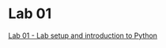 # Lab 01

[Lab 01 - Lab setup and introduction to Python](https://github.com/INF1005-6H-SocialDataAnalytics/lab01/blob/master/Lab%2001%20-%20Introduction%20to%20Python.ipynb)

